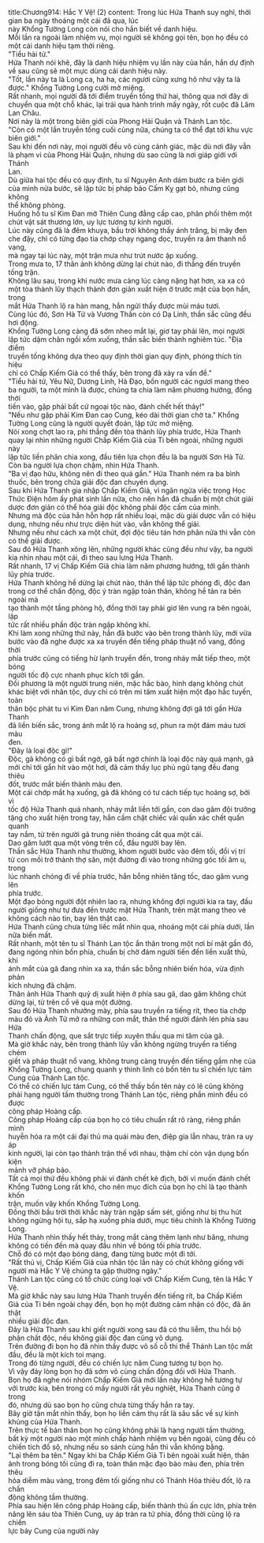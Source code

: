 title:Chương914: Hắc Y Vệ! (2)
content:
Trong lúc Hứa Thanh suy nghĩ, thời gian ba ngày thoáng một cái đã qua, lúc<br>này Khổng Tường Long còn nói cho hắn biết về danh hiệu.<br>Mỗi lần ra ngoài làm nhiệm vụ, mọi người sẽ không gọi tên, bọn họ đều có<br>một cái danh hiệu tạm thời riêng.<br>"Tiểu hài tử."<br>Hứa Thanh nói khẽ, đây là danh hiệu nhiệm vụ lần này của hắn, hắn dự định<br>về sau cũng sẽ một mực dùng cái danh hiệu này.<br>"Tốt, lần này ta là Long ca, ha ha, các ngươi cũng xưng hô như vậy ta là<br>được." Khổng Tường Long cười mở miệng.<br>Rất nhanh, mọi người đã tới điểm truyền tống thứ hai, thông qua nơi đây di<br>chuyển qua một chỗ khác, lại trải qua hành trình mấy ngày, rốt cuộc đã Lâm<br>Lan Châu.<br>Nơi này là một trong biên giới của Phong Hải Quận và Thánh Lan tộc.<br>"Còn có một lần truyền tống cuối cùng nữa, chúng ta có thể đạt tới khu vực<br>biên giới."<br>Sau khi đến nơi này, mọi người đều vô cùng cảnh giác, mặc dù nơi đây vẫn<br>là phạm vi của Phong Hải Quận, nhưng dù sao cũng là nơi giáp giới với Thánh<br>Lan.<br>Dù giữa hai tộc đều có quy định, tu sĩ Nguyên Anh dám bước ra biên giới<br>của mình nửa bước, sẽ lập tức bị pháp bảo Cấm Kỵ gạt bỏ, nhưng cũng không<br>thể không phòng.<br>Huống hồ tu sĩ Kim Đan mở Thiên Cung đẳng cấp cao, phân phối thêm một<br>chút vật sát thương lớn, uy lực tương tự kinh người.<br>Lúc này cũng đã là đêm khuya, bầu trời không thấy ánh trăng, bị mây đen<br>che đậy, chỉ có từng đạo tia chớp chạy ngang dọc, truyền ra âm thanh nổ vang,<br>mà ngay tại lúc này, một trận mưa như trút nước ập xuống.<br>Trong mưa to, 17 thân ảnh không dừng lại chút nào, đi thẳng đến truyền<br>tống trận.<br>Không lâu sau, trong khi nước mưa càng lúc càng nặng hạt hơn, xa xa có<br>một tòa thành lũy thạch thành đơn giản xuất hiện ở trước mặt của bọn hắn, trong<br>mắt Hứa Thanh lộ ra hàn mang, hắn ngửi thấy được mùi máu tươi.<br>Cùng lúc đó, Sơn Hà Tử và Vương Thần còn có Dạ Linh, thần sắc cũng đều<br>hơi động.<br>Khổng Tường Long càng đã sớm nheo mắt lại, giơ tay phải lên, mọi người<br>lập tức dậm chân ngồi xổm xuống, thần sắc biến thành nghiêm túc. "Địa điểm<br>truyền tống không dựa theo quy định thời gian quy định, phóng thích tín hiệu<br>chỉ có Chấp Kiếm Giả có thể thấy, bên trong đã xảy ra vấn đề."<br>"Tiểu hài tử, Yêu Nữ, Dương Linh, Hà Đạo, bốn người các ngươi mang theo<br>ba người, ta một mình là được, chúng ta chia làm năm phương hướng, đồng thời<br>tiến vào, gặp phải bất cứ ngoại tộc nào, đánh chết hết thảy!"<br>"Nếu như gặp phải Kim Đan cao Cung, kéo dài thời gian chờ ta." Khổng<br>Tường Long cũng là người quyết đoán, lập tức mở miệng.<br>Nói xong chợt lao ra, phi thẳng đến tòa thành lũy phía trước, Hứa Thanh<br>quay lại nhìn những người Chấp Kiếm Giả của Ti bên ngoài, những người này<br>lập tức liền phân chia xong, đầu tiên lựa chọn đều là ba người Sơn Hà Tử.<br>Còn ba người lựa chọn chậm, nhìn Hứa Thanh.<br>"Ba vị đạo hữu, không nên đi theo quá gần." Hứa Thanh ném ra ba bình<br>thuốc, bên trong chứa giải độc đan chuyên dụng.<br>Sau khi Hứa Thanh gia nhập Chấp Kiếm Giả, vì ngăn ngừa việc trong Học<br>Thức Điện hôm ấy phát sinh lần nữa, cho nên hắn đã chuẩn bị một chút giải<br>dược đơn giản có thể hóa giải độc không phải độc cấm của mình.<br>Nhưng mà độc của hắn hỗn hợp rất nhiều loại, mặc dù giải dược vẫn có hiệu<br>dụng, nhưng nếu như trực diện hút vào, vẫn không thể giải.<br>Nhưng nếu như cách xa một chút, đợi độc tiêu tán hơn phân nửa thì vẫn còn<br>có thể giải được.<br>Sau đó Hứa Thanh xông lên, những người khác cũng đều như vậy, ba người<br>kia nhìn nhau một cái, đi theo sau lưng Hứa Thanh.<br>Rất nhanh, 17 vị Chấp Kiếm Giả chia làm năm phương hướng, tới gần thành<br>lũy phía trước.<br>Hứa Thanh không hề dừng lại chút nào, thân thể lập tức phóng đi, độc đan<br>trong cơ thể chấn động, độc ý tràn ngập toàn thân, không hề tản ra bên ngoài mà<br>tạo thành một tầng phòng hộ, đồng thời tay phải giơ lên vung ra bên ngoài, lập<br>tức rất nhiều phấn độc tràn ngập không khí.<br>Khi làm xong những thứ này, hắn đã bước vào bên trong thành lũy, mới vừa<br>bước vào đã nghe được xa xa truyền đến tiếng pháp thuật nổ vang, đồng thời<br>phía trước cũng có tiếng hừ lạnh truyền đến, trong nháy mắt tiếp theo, một bóng<br>người tốc độ cực nhanh phục kích tới gần.<br>Đối phương là một người trung niên, mặc hắc bào, hình dạng không chút<br>khác biệt với nhân tộc, duy chỉ có trên mi tâm xuất hiện một đạo hắc tuyến, toàn<br>thân bộc phát tu vi Kim Đan năm Cung, nhưng không đợi gã tới gần Hứa Thanh<br>đã liền biến sắc, trong ánh mắt lộ ra hoảng sợ, phun ra một đám máu tươi màu<br>đen.<br>"Đây là loại độc gì!"<br>Độc, gã không có gì bất ngờ, gã bất ngờ chính là loại độc này quá mạnh, gã<br>mới chỉ tới gần hít vào một hơi, đã cảm thấy lục phủ ngũ tạng đều đang thiêu<br>đốt, trước mắt biến thành màu đen.<br>Một cái chớp mắt hạ xuống, gã đã không có tư cách tiếp tục hoảng sợ, bởi vì<br>tốc độ Hứa Thanh quá nhanh, nháy mắt liền tới gần, con dao găm đội trưởng<br>tặng cho xuất hiện trong tay, hắn cầm chặt chiếc vải quấn xác chết quấn quanh<br>tay nắm, từ trên người gã trung niên thoáng cắt qua một cái.<br>Dao găm lướt qua một vòng trên cổ, đầu người bay lên.<br>Thần sắc Hứa Thanh như thường, khom người bước vào đêm tối, đổi vị trí<br>từ con mồi trở thành thợ săn, một đường đi vào trong những góc tối âm u, trong<br>lúc nhanh chóng đi về phía trước, hắn bỗng nhiên tăng tốc, dao găm vung lên<br>phía trước.<br>Một đạo bóng người đột nhiên lao ra, nhưng không đợi người kia ra tay, đầu<br>người giống như tự đưa đến trước mặt Hứa Thanh, trên mặt mang theo vẻ<br>không cách nào tin, bay lên thật cao.<br>Hứa Thanh cũng chưa từng liếc mắt nhìn qua, nhoáng một cái phía dưới, lần<br>nữa biến mất.<br>Rất nhanh, một tên tu sĩ Thánh Lan tộc ẩn thân trong một nơi bí mật gần đó,<br>đang ngóng nhìn bốn phía, chuẩn bị chờ đám người tiến đến liền xuất thủ, khi<br>ánh mắt của gã đang nhìn xa xa, thần sắc bỗng nhiên biến hóa, vừa định phản<br>kích nhưng đã chậm.<br>Thân ảnh Hứa Thanh quỷ dị xuất hiện ở phía sau gã, dao găm không chút<br>dừng lại, từ trên cổ vẽ qua một đường.<br>Sau đó Hứa Thanh nhướng mày, phía sau truyền ra tiếng rít, theo tia chớp<br>màu đỏ và Ảnh Tử mở ra những con mắt, thân thể người đánh lén phía sau Hứa<br>Thanh chấn động, que sắt trực tiếp xuyên thấu qua mi tâm của gã.<br>Mà giờ khắc này, bên trong thành lũy vẫn không ngừng truyền ra tiếng chém<br>giết và pháp thuật nổ vang, không trung càng truyền đến tiếng gầm nhẹ của<br>Khổng Tường Long, chung quanh y thình lình có bốn tên tu sĩ chiến lực tám<br>Cung của Thánh Lan tộc.<br>Có thể có chiến lực tám Cung, có thể thấy bốn tên này có lẽ cũng không<br>phải hạng người tầm thường trong Thánh Lan tộc, riêng phần mình đều có được<br>công pháp Hoàng cấp.<br>Công pháp Hoàng cấp của bọn họ có tiêu chuẩn rất rõ ràng, riêng phần mình<br>huyễn hóa ra một cái đại thủ ma quái màu đen, điệp gia lẫn nhau, tràn ra uy áp<br>kinh người, lại còn tạo thành trận thế với nhau, thậm chí còn vận dụng bốn kiện<br>mảnh vỡ pháp bảo.<br>Tất cả mọi thứ đều không phải vì đánh chết kẻ địch, bởi vì muốn đánh chết<br>Khổng Tường Long rất khó, cho nên mục đích của bọn họ chỉ là tạo thành khốn<br>trận, muốn vây khốn Khổng Tường Long.<br>Đồng thời bầu trời thời khắc này tràn ngập sấm sét, giống như bị thu hút<br>không ngừng hội tụ, sắp hạ xuống phía dưới, mục tiêu chính là Khổng Tường<br>Long.<br>Hứa Thanh nhìn thấy hết thảy, trong mắt càng thêm lạnh như băng, nhưng<br>không có tiến đến mà quay đầu nhìn về bóng tối phía trước.<br>Chỗ đó có một đạo bóng dáng, đang từng bước một đi tới.<br>"Rất thú vị, Chấp Kiếm Giả của nhân tộc lần này có chút không giống với<br>người mà Hắc Y Vệ chúng ta gặp thường ngày."<br>Thánh Lan tộc cũng có tổ chức cùng loại với Chấp Kiếm Cung, tên là Hắc Y<br>Vệ.<br>Mà giờ khắc này sau lưng Hứa Thanh truyền đến tiếng rít, ba Chấp Kiếm<br>Giả của Ti bên ngoài chạy đến, bọn họ một đường cảm nhận có độc, đã ăn thật<br>nhiều giải độc đan.<br>Đây là Hứa Thanh sau khi giết người xong sau đã có thu liễm, thu hồi bộ<br>phận chất độc, nếu không giải độc đan cũng vô dụng.<br>Trên đường đi bọn họ đã nhìn thấy được vô số cỗ thi thể Thánh Lan tộc mất<br>đầu, đều là một kích toi mạng.<br>Trong đó từng người, đều có chiến lực năm Cung tương tự bọn họ.<br>Vì vậy đáy lòng bọn họ đã sớm vô cùng chấn động đối với Hứa Thanh.<br>Bọn họ đã nghe nói nhóm Chấp Kiếm Giả mới lần này không hề tương tự<br>với trước kia, bên trong có mấy người rất yêu nghiệt, Hứa Thanh cũng ở trong<br>đó, nhưng dù sao bọn họ cũng chưa từng thấy hắn ra tay.<br>Bây giờ tận mắt nhìn thấy, bọn họ liền cảm thụ rất là sâu sắc về sự kinh<br>khủng của Hứa Thanh.<br>Trên thực tế bản thân bọn họ cũng không phải là hạng người tầm thường,<br>bất kỳ một người nào một mình chấp hành nhiệm vụ bên ngoài, cũng đều có<br>chiến tích đồ sộ, nhưng nếu so sánh cùng hắn thì vẫn không bằng.<br>"Lại thêm ba tên." Ngay khi ba Chấp Kiếm Giả Ti bên ngoài xuất hiện, thân<br>ảnh trong bóng tối cũng đi ra, toàn thân mặc đạo bào màu đen, phía trên thêu<br>hỏa diễm màu vàng, trong đêm tối giống như có Thánh Hỏa thiêu đốt, lộ ra chấn<br>động không tầm thường.<br>Phía sau hiện lên công pháp Hoàng cấp, biến thành thủ ấn cực lớn, phía trên<br>nâng lên sáu tòa Thiên Cung, uy áp tràn ra tứ phía, đồng thời cũng lộ ra chiến<br>lực bảy Cung của người này